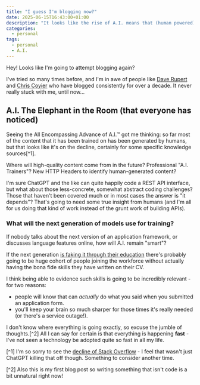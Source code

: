 ```yaml
---
title: "I guess I'm blogging now?"
date: 2025-06-15T16:43:00+01:00
description: "It looks like the rise of A.I. means that (human powered) content might be more relevant than ever?"
categories:
  - personal
tags:
  - personal
  - A.I.
---
```


Hey! Looks like I'm going to attempt blogging again?

I've tried so many times before, and I'm in awe of people like [Dave Rupert](https://daverupert.com/) and [Chris Coyier](https://chriscoyier.net/) who have blogged consistently for over a decade. It never really stuck with me, until now…

## A.I. The Elephant in the Room (that everyone has noticed)

Seeing the All Encompassing Advance of A.I.™ got me thinking: so far most of the content that it has been trained on has been generated by humans, but that looks like it's on the decline, certainly for some specific knowledge sources[^1].

Where will high-quality content come from in the future? Professional "A.I. Trainers"? New HTTP Headers to identify human-generated content?

I'm sure ChatGPT and the like can quite happily code a REST API interface, but what about those less-concrete, somewhat abstract coding challenges? Those that haven't been covered much or in most cases the answer is "it depends"? That's going to need some true insight from humans (and I'm all for us doing that kind of work instead of the grunt work of building APIs).

### What will the next generation of models use for training?

If nobody talks about the next version of an application framework, or discusses language features online, how will A.I. remain "smart"?

If the next generation [is faking it through their education](https://www.theguardian.com/education/2025/jun/15/thousands-of-uk-university-students-caught-cheating-using-ai-artificial-intelligence-survey) there's probably going to be huge cohort of people joining the workforce without actually having the bona fide skills they have written on their CV.

I think being able to evidence such skills is going to be incredibly relevant - for two reasons:

* people will know that can *actually* do what you said when you submitted an application form.
* you'll keep your brain so much sharper for those times it's really needed (or there's a service outage!).

I don't know where everything is going exactly, so excuse the jumble of thoughts.[^2] All I can say for certain is that everything is happening **fast** - I've not seen a technology be adopted quite so fast in all my life.

[^1] I'm so sorry to see the [decline of Stack Overflow](https://blog.pragmaticengineer.com/stack-overflow-is-almost-dead/) - I feel that wasn't just ChatGPT killing that off though. Something to consider another time.

[^2] Also this is my first blog post so writing something that isn't code is a bit unnatural right now!
